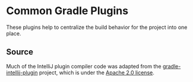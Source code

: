 # Common Gradle Plugins

These plugins help to centralize the build behavior for the project
into one place.


## Source

Much of the IntelliJ plugin compiler code was adapted from the
[gradle-intellij-plugin](https://github.com/JetBrains/gradle-intellij-plugin)
project, which is under the
[Apache 2.0 license](LICENSE-gradle-intellij-plugin.txt).
